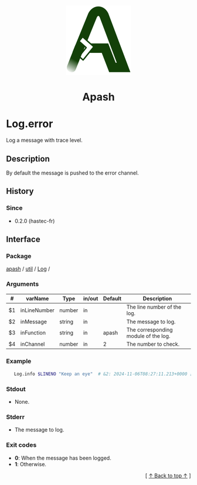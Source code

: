 
<div align='center' id='apash-top'>
  <a href='https://github.com/hastec-fr/apash'>
    <img alt='apash-logo' src='../../../../../../assets/apash-logo.svg'/>
  </a>

  # Apash
</div>


# Log.error
Log a message with trace level.
## Description
   By default the message is pushed to the error channel.

## History
### Since
  * 0.2.0 (hastec-fr)

## Interface
### Package
<!-- apash.packageBegin -->
[apash](../../../apash.md) / [util](../../util.md) / [Log](../Log.md) / 
<!-- apash.packageEnd -->

### Arguments
 | #      | varName        | Type          | in/out   | Default   | Description                           |
 |--------|----------------|---------------|----------|-----------|---------------------------------------|
 | $1     | inLineNumber   | number        | in       |           | The line number of the log.           |
 | $2     | inMessage      | string        | in       |           | The message to log.                   |
 | $3     | inFunction     | string        | in       | apash     | The corresponding module of the log.  |
 | $4     | inChannel      | number        | in       | 2         | The number to check.                  |

### Example
 ```bash
    Log.info $LINENO "Keep an eye"  # &2: 2024-11-06T08:27:11.213+0000 [TRACE] apash (1): Keep an eye
 ```

### Stdout
  * None.
### Stderr
  * The message to log.

### Exit codes
  * **0**: When the message has been logged.
  * **1**: Otherwise.

  <div align='right'>[ <a href='#apash-top'>↑ Back to top ↑</a> ]</div>

